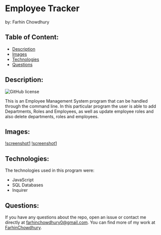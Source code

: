 # Employee Tracker
by: Farhin Chowdhury


## Table of Content:

* [Description](*description)
* [Images](#images)
* [Technologies](#technologies)
* [Questions](#questions)

## Description:
![GitHub license](https://img.shields.io/badge/license-MIT-blue.svg "License Badge")

 This is an Employee Management System program that can be handled through the command line. In this particular program the user is able to add Departments, Roles and Employees, as well as update employee roles and also delete departments, roles and employees. 

 ## Images:
 [!screenshot1](/Assets/Employee-Tracker1.png)
 [!screenshot1](/Assets/Employee-Tracker2.png)


 ## Technologies:

 The technologies used in this program were:
 - JavaScript
 - SQL Databases
 - Inquirer



## Questions:

If you have any questions about the repo, open an issue or contact me directly at farhinchowdhury0@gmail.com. You can find more of my work at [FarhinChowdhury](https://github.com/FarhinChowdhury).